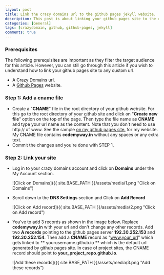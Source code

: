 ```yaml
---
layout: post
title: Link the crazy domains url to the github pages jekyll website.
description: This post is about linking your github pages site to the crazy domains url in just 2 easy steps.
categories: [General]
tags: [crazydomain, github, github-pages, jekyll]
comments: true
---
```


### Prerequisites
The following prerequisites are important as they filter the target audience for this article. However, you can still go through this article if you wish to understand how to link your github pages site to any custom url.

- A [Crazy Domains](crazydomains.com) url.
- A [Github Pages](https://pages.github.com/)  website.

### Step 1: Add a cname file
- Create a "**CNAME**" file in the root directory of your github website. For this go to the root directory of your github site and click on "**Create new file**" option on the top of the page. Then type the file name as **CNAME** and type your url name as the content. Note that you don't need to use http:// of www. See the sample [on my github pages site.](https://github.com/tyagi-iiitv/tyagi-iiitv.github.io) for my website. My CNAME file contains **codemyway.in** without any spaces or any extra text. 
- Commit the changes and you're done with STEP 1.

### Step 2: Link your site
- Log in to your crazy domains account and click on **Domains** under the My Account section.

  ![Click on Domains]({{ site.BASE_PATH }}/assets/media/1.png  "Click on Domains")
- Scroll down to the **DNS Settings** section and Click on **Add Record**
 
  ![Click on Add record]({{ site.BASE_PATH }}/assets/media/2.png  "Click on Add record")
 
 - You've to add 3 records as shown in the image below. Replace **codemyway.in** with your url and don't change any other records. Add two **A records** pointing to the github pages server **192.30.252.153** and **192.30.252.154**. Then add a **CNAME** record as "www.your_url" which gets linked to ** yourusername.github.io ** which is the default url generated by github pages site. In case of project sites, the CNAME record should point to **your_project_repo.github.io**. 

   ![Add these records]({{ site.BASE_PATH }}/assets/media/3.png  "Add these records")

  